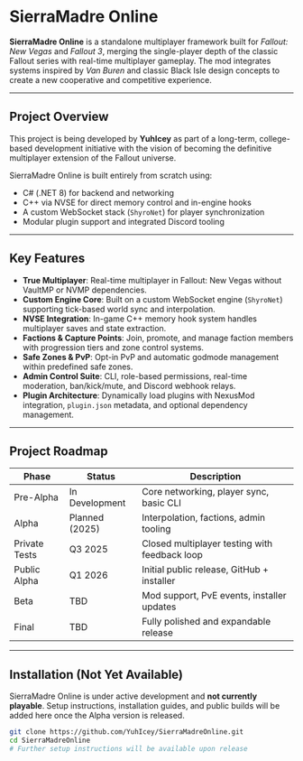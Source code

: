 # SierraMadre Online

**SierraMadre Online** is a standalone multiplayer framework built for *Fallout: New Vegas* and *Fallout 3*, merging the single-player depth of the classic Fallout series with real-time multiplayer gameplay. The mod integrates systems inspired by *Van Buren* and classic Black Isle design concepts to create a new cooperative and competitive experience.

---

## Project Overview

This project is being developed by **YuhIcey** as part of a long-term, college-based development initiative with the vision of becoming the definitive multiplayer extension of the Fallout universe.

SierraMadre Online is built entirely from scratch using:
- C# (.NET 8) for backend and networking
- C++ via NVSE for direct memory control and in-engine hooks
- A custom WebSocket stack (`ShyroNet`) for player synchronization
- Modular plugin support and integrated Discord tooling

---

## Key Features

- **True Multiplayer**: Real-time multiplayer in Fallout: New Vegas without VaultMP or NVMP dependencies.
- **Custom Engine Core**: Built on a custom WebSocket engine (`ShyroNet`) supporting tick-based world sync and interpolation.
- **NVSE Integration**: In-game C++ memory hook system handles multiplayer saves and state extraction.
- **Factions & Capture Points**: Join, promote, and manage faction members with progression tiers and zone control systems.
- **Safe Zones & PvP**: Opt-in PvP and automatic godmode management within predefined safe zones.
- **Admin Control Suite**: CLI, role-based permissions, real-time moderation, ban/kick/mute, and Discord webhook relays.
- **Plugin Architecture**: Dynamically load plugins with NexusMod integration, `plugin.json` metadata, and optional dependency management.

---

## Project Roadmap

| Phase         | Status          | Description                                   |
|---------------|------------------|-----------------------------------------------|
| Pre-Alpha     | In Development  | Core networking, player sync, basic CLI       |
| Alpha         | Planned (2025)  | Interpolation, factions, admin tooling        |
| Private Tests | Q3 2025         | Closed multiplayer testing with feedback loop |
| Public Alpha  | Q1 2026         | Initial public release, GitHub + installer    |
| Beta          | TBD             | Mod support, PvE events, installer updates    |
| Final         | TBD             | Fully polished and expandable release         |

---

## Installation (Not Yet Available)

SierraMadre Online is under active development and **not currently playable**. Setup instructions, installation guides, and public builds will be added here once the Alpha version is released.

```bash
git clone https://github.com/YuhIcey/SierraMadreOnline.git
cd SierraMadreOnline
# Further setup instructions will be available upon release
